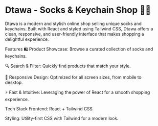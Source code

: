 # Dtawa - Socks & Keychain Shop 🧦🔑
Dtawa is a modern and stylish online shop selling unique socks and keychains. Built with React and styled using Tailwind CSS, Dtawa offers a clean, responsive, and user-friendly interface that makes shopping a delightful experience.

Features
🛍️ Product Showcase: Browse a curated collection of socks and keychains.

🔍 Search & Filter: Quickly find products that match your style.

📱 Responsive Design: Optimized for all screen sizes, from mobile to desktop.

⚡ Fast & Intuitive: Leveraging the power of React for a smooth shopping experience.

Tech Stack
Frontend: React + Tailwind CSS

Styling: Utility-first CSS with Tailwind for a modern look.

